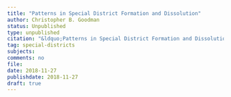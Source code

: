 ```yaml
---
title: "Patterns in Special District Formation and Dissolution"
author: Christopher B. Goodman
status: Unpublished
type: unpublished
citation: "&ldquo;Patterns in Special District Formation and Dissolution.&rdquo;"
tag: special-districts
subjects:
comments: no
file:
date: 2018-11-27
publishdate: 2018-11-27
draft: true
---
```

